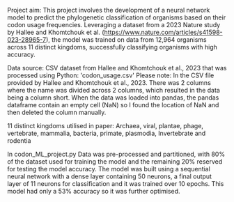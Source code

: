 Project aim: 
This project involves the development of a neural network model to predict the phylogenetic classification of organisms based on their codon usage frequencies. 
Leveraging a dataset from a 2023 Nature study by Hallee and Khomtchouk et al. (https://www.nature.com/articles/s41598-023-28965-7), the model was trained on data from 12,964 organisms across 11 distinct kingdoms, successfully classifying organisms with high accuracy.

Data source: 
  CSV dataset from Hallee and Khomtchouk et al., 2023 that was processed using Python: 'codon_usage.csv'
  Please note: In the CSV file provided by Hallee and Khomtchouk et al., 2023. There was 2 columns where the name was divided across 2 columns, which resulted in the data being a column short. When the data was loaded into pandas, the pandas dataframe contain an empty cell (NaN) so I found the location of NaN and then deleted the column manually. 

11 distinct kingdoms utilised in paper: Archaea, viral, plantae, phage, vertebrate, mammalia, bacteria, primate, plasmodia, Invertebrate and rodentia

In codon_ML_project.py
  Data was pre-processed and partitioned, with 80% of the dataset used for training the model and the remaining 20% reserved for testing the model accuracy. 
  The model was built using a sequential neural network with a dense layer containing 50 neurons, a final output layer of 11 neurons for classification and it was trained over 10 epochs. This model had only a 53% accuracy so it was further optimised. 